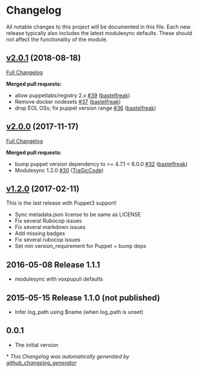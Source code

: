 # Changelog

All notable changes to this project will be documented in this file.
Each new release typically also includes the latest modulesync defaults.
These should not affect the functionality of the module.

## [v2.0.1](https://github.com/voxpupuli/puppet-windows_eventlog/tree/v2.0.1) (2018-08-18)

[Full Changelog](https://github.com/voxpupuli/puppet-windows_eventlog/compare/v2.0.0...v2.0.1)

**Merged pull requests:**

- allow puppetlabs/registry 2.x [\#39](https://github.com/voxpupuli/puppet-windows_eventlog/pull/39) ([bastelfreak](https://github.com/bastelfreak))
- Remove docker nodesets [\#37](https://github.com/voxpupuli/puppet-windows_eventlog/pull/37) ([bastelfreak](https://github.com/bastelfreak))
- drop EOL OSs; fix puppet version range [\#36](https://github.com/voxpupuli/puppet-windows_eventlog/pull/36) ([bastelfreak](https://github.com/bastelfreak))

## [v2.0.0](https://github.com/voxpupuli/puppet-windows_eventlog/tree/v2.0.0) (2017-11-17)

[Full Changelog](https://github.com/voxpupuli/puppet-windows_eventlog/compare/v1.2.0...v2.0.0)

**Merged pull requests:**

- bump puppet version dependency to \>= 4.7.1 \< 6.0.0 [\#32](https://github.com/voxpupuli/puppet-windows_eventlog/pull/32) ([bastelfreak](https://github.com/bastelfreak))
- Modulesync 1.2.0 [\#30](https://github.com/voxpupuli/puppet-windows_eventlog/pull/30) ([TraGicCode](https://github.com/TraGicCode))

## [v1.2.0](https://github.com/voxpupuli/puppet-windows_eventlog/tree/v1.2.0) (2017-02-11)

This is the last release with Puppet3 support!
* Sync metadata.json license to be same as LICENSE
* Fix several Rubocop issues
* Fix several markdown issues
* Add missing badges
* Fix several rubocop issues
* Set min version_requirement for Puppet + bump deps

## 2016-05-08 Release 1.1.1

* modulesync with voxpupuli defaults

## 2015-05-15 Release 1.1.0 (not published)

* Infer log_path using $name (when log_path is unset)

## 0.0.1

* The initial version


\* *This Changelog was automatically generated by [github_changelog_generator](https://github.com/github-changelog-generator/github-changelog-generator)*

